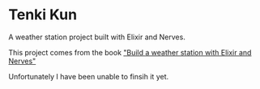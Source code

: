 # Tenki Kun

A weather station project built with Elixir and Nerves.

This project comes from the book ["Build a weather station with Elixir and Nerves"](https://pragprog.com/titles/passweather/build-a-weather-station-with-elixir-and-nerves/)

Unfortunately I have been unable to finsih it yet.
